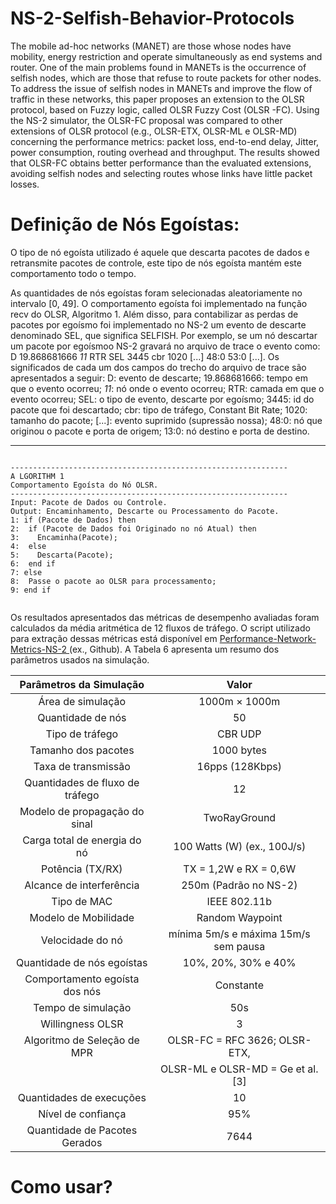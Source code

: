 # NS-2-Selfish-Behavior-Protocols
The mobile ad-hoc networks (MANET) are those whose nodes have mobility, energy restriction
and operate simultaneously as end systems and router. One of the main problems found in MANETs is the
occurrence of selfish nodes, which are those that refuse to route packets for other nodes. To address the issue
of selfish nodes in MANETs and improve the flow of traffic in these networks, this paper proposes an extension
to the OLSR protocol, based on Fuzzy logic, called OLSR Fuzzy Cost (OLSR -FC). Using the NS-2 simulator,
the OLSR-FC proposal was compared to other extensions of OLSR protocol (e.g., OLSR-ETX, OLSR-ML e
OLSR-MD) concerning the performance metrics: packet loss, end-to-end delay, Jitter, power consumption,
routing overhead and throughput. The results showed that OLSR-FC obtains better performance than the
evaluated extensions, avoiding selfish nodes and selecting routes whose links have little packet losses.

# Definição de Nós Egoístas: 
O tipo de nó egoísta utilizado é aquele que descarta pacotes de dados e retransmite pacotes de controle, este tipo de nós egoísta mantém este comportamento todo o tempo.

As quantidades de nós egoístas foram selecionadas aleatoriamente no intervalo [0, 49]. O comportamento egoísta foi implementado na função recv do OLSR, Algoritmo 1. Além disso, para contabilizar as perdas de pacotes por egoísmo foi implementado no NS-2 um evento de descarte denominado SEL, que significa SELFISH. Por exemplo, se um nó descartar um pacote por egoísmoo NS-2 gravará no arquivo de trace o evento como: D 19.868681666 _11_ RTR SEL 3445 cbr 1020 [...] 48:0 53:0 [...]. Os significados de cada um dos campos do trecho do arquivo de trace são apresentados a seguir: D: evento de descarte; 19.868681666: tempo em que o evento ocorreu; _11_: nó onde o evento ocorreu; RTR: camada em que o evento ocorreu; SEL: o tipo de evento, descarte por egoísmo; 3445: id do pacote que foi descartado; cbr: tipo de tráfego, Constant Bit Rate; 1020: tamanho do pacote; [...]: evento suprimido (supressão nossa); 48:0: nó que originou o pacote e porta de origem; 13:0: nó destino e porta de destino.

---
<p>
  <pre><code>
--------------------------------------------------------------
A LGORITHM 1
Comportamento Egoísta do Nó OLSR.
--------------------------------------------------------------
Input: Pacote de Dados ou Controle.
Output: Encaminhamento, Descarte ou Processamento do Pacote.
1: if (Pacote de Dados) then
2:  if (Pacote de Dados foi Originado no nó Atual) then
3:    Encaminha(Pacote);
4:  else
5:    Descarta(Pacote);
6:  end if
7: else
8:  Passe o pacote ao OLSR para processamento;
9: end if
  </code></pre>
</p>

Os resultados apresentados das métricas de desempenho avaliadas foram calculados da média aritmética de 12 fluxos de tráfego. O script utilizado para extração dessas métricas está disponível em [Performance-Network-Metrics-NS-2
](https://github.com/dioxfile/Performance-Network-Metrics-NS-2) (ex., Github). A Tabela 6 apresenta um resumo dos parâmetros usados na simulação.




| Parâmetros da Simulação          | Valor                                |
|:--------------------------------:|:------------------------------------:|
| Área de simulação                | 1000m × 1000m                        |
| Quantidade de nós                | 50                                   |
| Tipo de tráfego                  | CBR UDP                              |
|Tamanho dos pacotes               | 1000 bytes                           |     
|Taxa de transmissão               |16pps (128Kbps)                       |
|Quantidades de fluxo de tráfego   |12                                    |     
|Modelo de propagação do sinal     |TwoRayGround                          |
|Carga total de energia do nó      |100 Watts (W) (ex., 100J/s)           |
|Potência (TX/RX)                  |TX = 1,2W e RX = 0,6W                 |
|Alcance de interferência          |250m (Padrão no NS-2)                 |
|Tipo de MAC                       |IEEE 802.11b                          |
|Modelo de Mobilidade              |Random Waypoint                       |
|Velocidade do nó                  |mínima 5m/s e máxima 15m/s sem pausa  |  
|Quantidade de nós egoístas        |10%, 20%, 30% e 40%                   |    
|Comportamento egoísta dos nós     |Constante                             |
|Tempo de simulação                |50s                                   |
|Willingness OLSR                  |3                                     |
|Algoritmo de Seleção de MPR       |OLSR-FC = RFC 3626; OLSR-ETX,         | 
|                                  |OLSR-ML e OLSR-MD = Ge et al. [3]     |
|Quantidades de execuções          |   10                                 |
|Nível de confiança                | 95%                                  |
|Quantidade de Pacotes Gerados     |7644                                  |













# Como usar?
